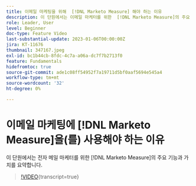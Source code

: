 ```yaml
---
title: 이메일 마케팅을 위해  [!DNL Marketo Measure] 해야 하는 이유
description: 이 단원에서는 이메일 마케터를 위한  [!DNL Marketo Measure]의 주요 기능과 가치를 요약합니다.
role: Leader, User
level: Beginner
doc-type: Feature Video
last-substantial-update: 2023-01-06T00:00:00Z
jira: KT-11676
thumbnail: 347167.jpeg
exl-id: bc1b44cb-8fdc-4c7a-a06a-dc7f7b2713f0
feature: Fundamentals
hidefromtoc: true
source-git-commit: ade1c08ff54952f7a19711d5bf0aaf5694e545a4
workflow-type: tm+mt
source-wordcount: '32'
ht-degree: 0%

---
```


# 이메일 마케팅에 [!DNL Marketo Measure]을(를) 사용해야 하는 이유

이 단원에서는 전자 메일 마케터를 위한 [!DNL Marketo Measure]의 주요 기능과 가치를 요약합니다.

>[!VIDEO](https://video.tv.adobe.com/v/3421982/?learn=on&captions=kor){transcript=true}
